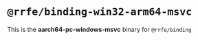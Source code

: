 # `@rrfe/binding-win32-arm64-msvc`

This is the **aarch64-pc-windows-msvc** binary for `@rrfe/binding`
